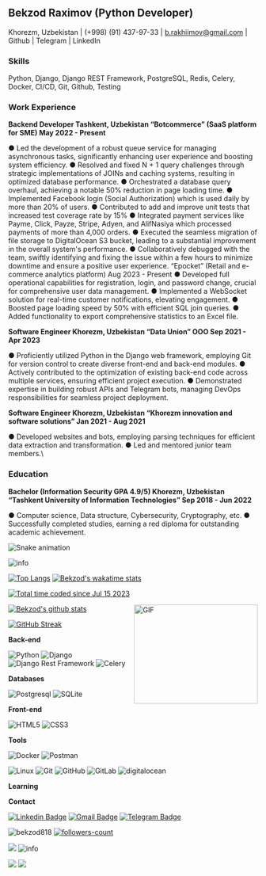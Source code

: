 ## Bekzod Raximov (Python Developer)
Khorezm, Uzbekistan | (+998) (91) 437-97-33 | b.rakhiimov@gmail.com | Github | Telegram | LinkedIn

### Skills

Python, Django, Django REST Framework, PostgreSQL, Redis, Celery, Docker, CI/CD, Git, Github, Testing

### Work Experience

**Backend Developer Tashkent, Uzbekistan “Botcommerce” (SaaS platform for SME) May 2022 - Present**

● Led the development of a robust queue service for managing asynchronous tasks, significantly enhancing user
experience and boosting system efficiency.
● Resolved and fixed N + 1 query challenges through strategic implementations of JOINs and caching systems,
resulting in optimized database performance.
● Orchestrated a database query overhaul, achieving a notable 50% reduction in page loading time.
● Implemented Facebook login (Social Authorization) which is used daily by more than 20% of users.
● Contributed to add and improve unit tests that increased test coverage rate by 15%
● Integrated payment services like Payme, Click, Payze, Stripe, Adyen, and AlifNasiya which processed payments of
more than 4,000 orders.
● Executed the seamless migration of file storage to DigitalOcean S3 bucket, leading to a substantial improvement in
the overall system's performance.
● Collaboratively debugged with the team, swiftly identifying and fixing the issue within a few hours to minimize
downtime and ensure a positive user experience.
“Epocket” (Retail and e-commerce analytics platform) Aug 2023 - Present
● Developed full operational capabilities for registration, login, and password change, crucial for comprehensive user
data management.
● Implemented a WebSocket solution for real-time customer notifications, elevating engagement.
● Boosted page loading speed by 50% with efficient SQL join queries.
● Added functionality to export comprehensive statistics to an Excel file.

**Software Engineer Khorezm, Uzbekistan “Data Union” OOO Sep 2021 - Apr 2023**

● Proficiently utilized Python in the Django web framework, employing Git for version control to create diverse
front-end and back-end modules.
● Actively contributed to the optimization of existing back-end code across multiple services, ensuring efficient project
execution.
● Demonstrated expertise in building robust APIs and Telegram bots, managing DevOps responsibilities for seamless
project deployment.

**Software Engineer Khorezm, Uzbekistan “Khorezm innovation and software solutions” Jan 2021 - Aug 2021**

● Developed websites and bots, employing parsing techniques for efficient data extraction and transformation.
● Led and mentored junior team members.\

### Education

**Bachelor (Information Security GPA 4.9/5) Khorezm, Uzbekistan “Tashkent University of Information Technologies” Sep 2018 - Jun 2022**

● Computer science, Data structure, Cybersecurity, Cryptography, etc.
● Successfully completed studies, earning a red diploma for outstanding academic achievement.

![Snake animation](https://github.com/mirsaid-mirzohidov/mirsaid-mirzohidov/blob/output/github-contribution-grid-snake.svg)

<img src="https://github-profile-summary-cards.vercel.app/api/cards/profile-details?username=bekzod818&theme=github_dark" alt="info">

[![Top Langs](https://github-readme-stats.vercel.app/api/top-langs/?username=bekzod818&theme=github_dark&show_icons=true)](https://github.com/bekzod818/) [![Bekzod's wakatime stats](https://github-readme-stats.vercel.app/api/wakatime?username=bekzod818&theme=github_dark&layout=compact)](https://wakatime.com/@c456c315-79a0-4119-8f29-54399483d36a)

<a href="https://wakatime.com/@c456c315-79a0-4119-8f29-54399483d36a"><img src="https://wakatime.com/badge/user/c456c315-79a0-4119-8f29-54399483d36a.svg" alt="Total time coded since Jul 15 2023" /></a>


<img align="right" alt="GIF" src="https://user-images.githubusercontent.com/5355808/139111924-210cc6fa-9fb1-4dac-929d-6324a5836a92.gif" width="250" height="200" />

[![Bekzod's github stats](https://github-readme-stats.vercel.app/api?username=bekzod818&theme=github_dark&show_icons=true)](https://github.com/bekzod818/)
<!-- Readme Docs: https://github.com/anuraghazra/github-readme-stats -->

[![GitHub Streak](https://github-readme-streak-stats.herokuapp.com?user=bekzod818&theme=tokyonight_duo&hide_border=true)](https://github.com/bekzod818/)
<!-- https://github.com/denvercoder1/github-readme-streak-stats -->



**Back-end**

![Python](https://img.shields.io/badge/-Python-black?style=flat-square&logo=Python)
![Django](https://img.shields.io/badge/-Django-0aad48?style=flat-square&logo=Django)
![Django Rest Framework](https://img.shields.io/badge/DRF-red?style=flat-square&logo=Django)
![Celery](https://img.shields.io/badge/-Celery-%2300C7B7?style=flat-square&logo=Celery)

**Databases**

![Postgresql](https://img.shields.io/badge/-Postgresql-%232c3e50?style=flat-square&logo=Postgresql)
![SQLite](https://img.shields.io/badge/-Sqlite-%232c3e50?style=flat-square&logo=Sqlite)

**Front-end**

![HTML5](https://img.shields.io/badge/-HTML5-%23E44D27?style=flat-square&logo=html5&logoColor=ffffff)
![CSS3](https://img.shields.io/badge/-CSS3-%231572B6?style=flat-square&logo=css3)

**Tools**

![Docker](https://img.shields.io/badge/-Docker-46a2f1?style=flat-square&logo=docker&logoColor=white)
![Postman](https://img.shields.io/badge/Postman-FCA121?style=flat-square&logo=postman)

![Linux](https://img.shields.io/badge/Linux-black?style=flat-square&logo=linux)
![Git](https://img.shields.io/badge/-Git-black?style=flat-square&logo=git)
![GitHub](https://img.shields.io/badge/-GitHub-181717?style=flat-square&logo=github)
![GitLab](https://img.shields.io/badge/-GitLab-FCA121?style=flat-square&logo=gitlab)
<img src="https://img.shields.io/badge/Digital_Ocean-0080FF?style=for-the-badge&logo=DigitalOcean&logoColor=white" alt="digitalocean" />

**Learning**

**Contact**

[![Linkedin Badge](https://img.shields.io/badge/-Linkedin-blue?style=flat-square&logo=Linkedin&logoColor=white&link=hhttps:/www.linkedin.com/in/bekzod818/)](https://www.linkedin.com/in/bekzod818/)
[![Gmail Badge](https://img.shields.io/badge/-Gmail-c14438?style=flat-square&logo=Gmail&logoColor=white&link=mailto:bekzod030900@gmail.com)](mailto:bekzod030900@gmail.com)
[![Telegram Badge](https://img.shields.io/badge/-Telegram-blue?style=flat-square&logo=Telegram&logoColor=white&link=https://t.me/BekzodRakhimov)](https://t.me/BekzodRakhimov)

<p> 
<img src="https://komarev.com/ghpvc/?username=bekzod818&color=brightgreen" alt="bekzod818"/>
<a href="https://github.com/bekzod818?tab=followers">
    <img src="https://img.shields.io/github/followers/bekzod818?label=Followers&style=social" alt="followers-count">
</a>

</p>
<img src="https://activity-graph.herokuapp.com/graph?username=bekzod818&theme=xcode" />
<!-- <img src="https://raw.githubusercontent.com/muhiqsimui/muhiqsimui/output/github-contribution-grid-snake.svg"we> -->

<img src="https://github-profile-trophy.vercel.app/?username=bekzod818&margin-w=5&theme=radical" alt="info" />

<p>
  <img src="https://img.icons8.com/ios/96/26e07f/django.png"/>
<img src="https://img.icons8.com/color/96/000000/postgreesql.png"/>
</p>
